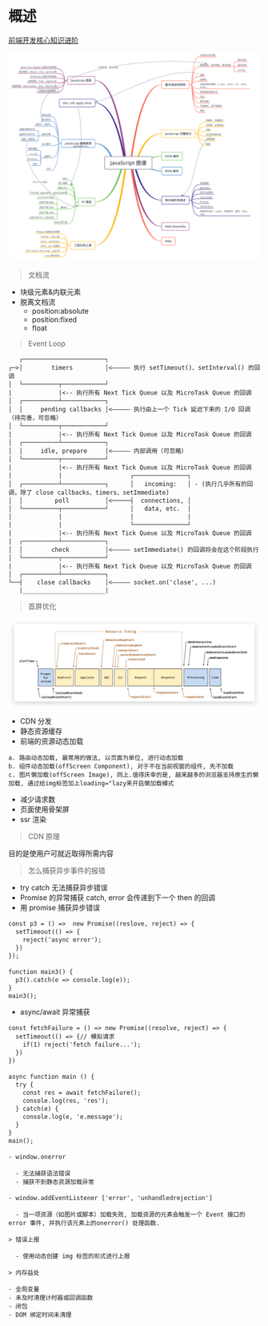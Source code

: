 # 概述

[前端开发核心知识进阶](https://gitbook.cn/gitchat/column/5c91c813968b1d64b1e08fde/topic/5c99bd37ccb24267c1d01ac7)

![知识图谱](../imgs/jsMap.png)

> 文档流

- 块级元素&内联元素
- 脱离文档流
  - position:absolute
  - position:fixed
  - float

> Event Loop

```
   ┌───────────────────────┐
┌─>│        timers         │<————— 执行 setTimeout()、setInterval() 的回调
│  └──────────┬────────────┘
|             |<-- 执行所有 Next Tick Queue 以及 MicroTask Queue 的回调
│  ┌──────────┴────────────┐
│  │     pending callbacks │<————— 执行由上一个 Tick 延迟下来的 I/O 回调（待完善，可忽略）
│  └──────────┬────────────┘
|             |<-- 执行所有 Next Tick Queue 以及 MicroTask Queue 的回调
│  ┌──────────┴────────────┐
│  │     idle, prepare     │<————— 内部调用（可忽略）
│  └──────────┬────────────┘
|             |<-- 执行所有 Next Tick Queue 以及 MicroTask Queue 的回调
|             |                   ┌───────────────┐
│  ┌──────────┴────────────┐      │   incoming:   │ - (执行几乎所有的回调，除了 close callbacks、timers、setImmediate)
│  │         poll          │<─────┤  connections, │
│  └──────────┬────────────┘      │   data, etc.  │
│             |                   |               |
|             |                   └───────────────┘
|             |<-- 执行所有 Next Tick Queue 以及 MicroTask Queue 的回调
|  ┌──────────┴────────────┐
│  │        check          │<————— setImmediate() 的回调将会在这个阶段执行
│  └──────────┬────────────┘
|             |<-- 执行所有 Next Tick Queue 以及 MicroTask Queue 的回调
│  ┌──────────┴────────────┐
└──┤    close callbacks    │<————— socket.on('close', ...)
   |_______________________|
```

> 首屏优化

![performance](../imgs/performance.jpg)

- CDN 分发
- 静态资源缓存
- 前端的资源动态加载

```
a. 路由动态加载, 最常用的做法, 以页面为单位, 进行动态加载
b. 组件动态加载(offScreen Component), 对于不在当前视窗的组件, 先不加载
c. 图片懒加载(offScreen Image), 同上.值得庆幸的是, 越来越多的浏览器支持原生的懒加载, 通过给img标签加上loading="lazy来开启懒加载模式
```

- 减少请求数
- 页面使用骨架屏
- ssr 渲染

> CDN 原理

目的是使用户可就近取得所需内容

> 怎么捕获异步事件的报错

- try catch 无法捕获异步错误
- Promise 的异常捕获 catch, error 会传递到下一个 then 的回调
- 用 promise 捕获异步错误

```
const p3 = () =>  new Promise((reslove, reject) => {
  setTimeout(() => {
    reject('async error');
  })
});

function main3() {
  p3().catch(e => console.log(e));
}
main3();
```

- async/await 异常捕获

```
const fetchFailure = () => new Promise((resolve, reject) => {
  setTimeout(() => {// 模拟请求
    if(1) reject('fetch failure...');
  })
})

async function main () {
  try {
    const res = await fetchFailure();
    console.log(res, 'res');
  } catch(e) {
    console.log(e, 'e.message');
  }
}
main();

- window.onerror

  - 无法捕获语法错误
  - 捕获不到静态资源加载异常

- window.addEventListener ['error', 'unhandledrejection']

  - 当一项资源（如图片或脚本）加载失败, 加载资源的元素会触发一个 Event 接口的 error 事件, 并执行该元素上的onerror() 处理函数.

> 错误上报

  - 使用动态创建 img 标签的形式进行上报

> 内存益处

- 全局变量
- 未及时清理计时器或回调函数
- 闭包
- DOM 绑定时间未清理
```
